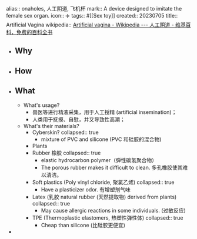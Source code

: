 alias:: onaholes, 人工阴道, 飞机杯
mark:: A device designed to imitate the female sex organ.
icon:: ✈️
tags:: #[[Sex toy]]
created:: 20230705
title:: Artificial Vagina
wikipedia:: [Artificial vagina - Wikipedia --- 人工阴道 - 维基百科，免费的百科全书](https://en.wikipedia.org/wiki/Artificial_vagina)
- ## Why
- ## How
- ## What
  - What's usage?
    - 兽医等进行精液采集，用于人工授精 (artificial insemination)；
    - 人类用于抚摸、自慰，并又导致性高潮；
  - What's their materials?
    - Cyberskin?
      collapsed:: true
      - mixture of PVC and silicone (PVC 和硅胶的混合物)
    - Plants
    - Rubber 橡胶
      collapsed:: true
      - elastic hydrocarbon polymer（弹性碳氢聚合物）
      - The porous rubber makes it difficult to clean. 多孔橡胶使其难以清洁。
    - Soft plastics (Poly vinyl chloride, 聚氯乙烯)
      collapsed:: true
      - Have a plasticizer odor. 有增塑剂气味
    - Latex (乳胶 natural rubber (天然提取物) derived from plants)
      collapsed:: true
      - May cause allergic reactions in some individuals. (过敏反应)
    - TPE (Thermoplastic elastomers, 热塑性弹性体)
      collapsed:: true
      - Cheap than silicone (比硅胶更便宜)
-
